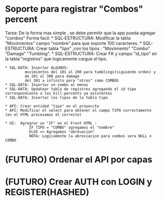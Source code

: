# Soporte para registrar "Combos" percent

Tarea: De la forma mas simple , se debe permitir que la app pueda agregar "combos"
Forma facil: 
    * SQL-ESTRUCTURA: Modificar la tabla "Movimientos" campo "nombre" para que soporte 100 caracteres. 
    * SQL-ESTRUCTURA: Crear tabla "tipo" ,con los tipos : "Movimiento" "Combo" "Damage" "Tumbling".
    * SQL-ESTRUCTURA: Crear FK y campo "id_tipo" en la tabla "registros" que logicamente cargue el tipo.
    
    * SQL-DATA: Insertar ALGUNOS:
             movimientos del 101 al 200 para tumblings(siguiendo orden) y
             de 201 al 300 para damage
             del 301 a infinito para "otros" como COMBOS
    * SQL-DATA: Insertar un combo al menos
    * SQL-DATA: Updatear tabla de registros agregando el id tipo correspondiente a los kill-percents ya existentes
    * SQL-DATA: Insertar los tipos de la tabla tipo         

    * API: Crear entidad "tipo" en el proyeccto
    * API: Modificar el select para obtener el campo TIPO correctamente (en el HTML procesamos el correcto)

    * UI:  Agregrar un "IF" en el Front HTML :
               IF TIPO = "COMBO" agregamos el "nombre"
               ELSE => Agregamos "abrevacion"
               NOTA: Logicamente la abreviacion para combos sera NULL o COMBO
    



# (FUTURO) Ordenar el API por capas 
# (FUTURO) Crear AUTH con LOGIN y REGISTER(HASHED)
